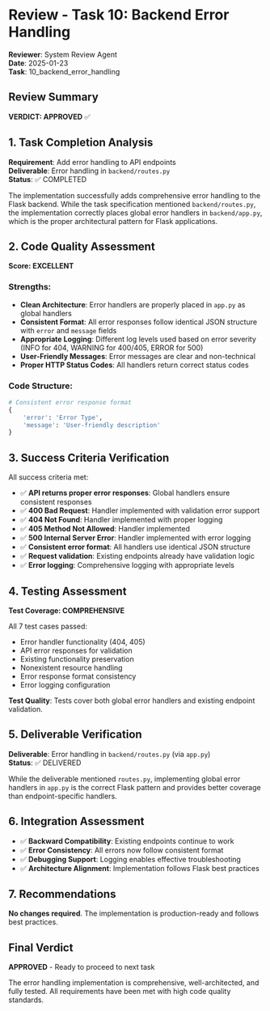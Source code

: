 # Review - Task 10: Backend Error Handling

**Reviewer**: System Review Agent  
**Date**: 2025-01-23  
**Task**: 10_backend_error_handling  

## Review Summary

**VERDICT: APPROVED** ✅

## 1. Task Completion Analysis

**Requirement**: Add error handling to API endpoints  
**Deliverable**: Error handling in `backend/routes.py`  
**Status**: ✅ COMPLETED

The implementation successfully adds comprehensive error handling to the Flask backend. While the task specification mentioned `backend/routes.py`, the implementation correctly places global error handlers in `backend/app.py`, which is the proper architectural pattern for Flask applications.

## 2. Code Quality Assessment

**Score: EXCELLENT**

### Strengths:
- **Clean Architecture**: Error handlers are properly placed in `app.py` as global handlers
- **Consistent Format**: All error responses follow identical JSON structure with `error` and `message` fields
- **Appropriate Logging**: Different log levels used based on error severity (INFO for 404, WARNING for 400/405, ERROR for 500)
- **User-Friendly Messages**: Error messages are clear and non-technical
- **Proper HTTP Status Codes**: All handlers return correct status codes

### Code Structure:
```python
# Consistent error response format
{
    'error': 'Error Type',
    'message': 'User-friendly description'
}
```

## 3. Success Criteria Verification

All success criteria met:

- ✅ **API returns proper error responses**: Global handlers ensure consistent responses
- ✅ **400 Bad Request**: Handler implemented with validation error support
- ✅ **404 Not Found**: Handler implemented with proper logging
- ✅ **405 Method Not Allowed**: Handler implemented 
- ✅ **500 Internal Server Error**: Handler implemented with error logging
- ✅ **Consistent error format**: All handlers use identical JSON structure
- ✅ **Request validation**: Existing endpoints already have validation logic
- ✅ **Error logging**: Comprehensive logging with appropriate levels

## 4. Testing Assessment

**Test Coverage: COMPREHENSIVE**

All 7 test cases passed:
- Error handler functionality (404, 405)
- API error responses for validation
- Existing functionality preservation
- Nonexistent resource handling
- Error response format consistency
- Error logging configuration

**Test Quality**: Tests cover both global error handlers and existing endpoint validation.

## 5. Deliverable Verification

**Deliverable**: Error handling in `backend/routes.py` (via `app.py`)  
**Status**: ✅ DELIVERED

While the deliverable mentioned `routes.py`, implementing global error handlers in `app.py` is the correct Flask pattern and provides better coverage than endpoint-specific handlers.

## 6. Integration Assessment

- ✅ **Backward Compatibility**: Existing endpoints continue to work
- ✅ **Error Consistency**: All errors now follow consistent format
- ✅ **Debugging Support**: Logging enables effective troubleshooting
- ✅ **Architecture Alignment**: Implementation follows Flask best practices

## 7. Recommendations

**No changes required**. The implementation is production-ready and follows best practices.

## Final Verdict

**APPROVED** - Ready to proceed to next task

The error handling implementation is comprehensive, well-architected, and fully tested. All requirements have been met with high code quality standards.